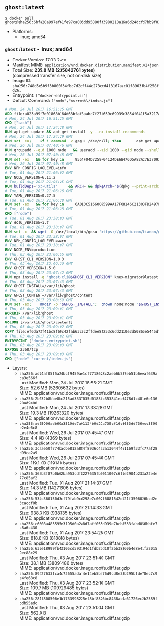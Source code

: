 ## `ghost:latest`

```console
$ docker pull ghost@sha256:6bfa20a997ef61fe97ca003dd95880f33980218a16a6d24dcfd7bb9f012891a2
```

-	Platforms:
	-	linux; amd64

### `ghost:latest` - linux; amd64

-	Docker Version: 17.03.2-ce
-	Manifest MIME: `application/vnd.docker.distribution.manifest.v2+json`
-	Total Size: **235.8 MB (235842761 bytes)**  
	(compressed transfer size, not on-disk size)
-	Image ID: `sha256:748d5e5b9f3b800f34fbc7d2dff44c273ccd413167aac01f8963fb4f258fd261`
-	Entrypoint: `["docker-entrypoint.sh"]`
-	Default Command: `["node","current\/index.js"]`

```dockerfile
# Mon, 24 Jul 2017 16:51:25 GMT
ADD file:a023a99f7d01868b164d63bfaf8aabc7f271659c69939c3854f041f5a3217428 in / 
# Mon, 24 Jul 2017 16:51:25 GMT
CMD ["bash"]
# Mon, 24 Jul 2017 17:24:28 GMT
RUN apt-get update && apt-get install -y --no-install-recommends 		ca-certificates 		curl 		wget 	&& rm -rf /var/lib/apt/lists/*
# Mon, 24 Jul 2017 17:24:29 GMT
RUN set -ex; 	if ! command -v gpg > /dev/null; then 		apt-get update; 		apt-get install -y --no-install-recommends 			gnupg2 			dirmngr 		; 		rm -rf /var/lib/apt/lists/*; 	fi
# Wed, 26 Jul 2017 07:40:46 GMT
RUN groupadd --gid 1000 node   && useradd --uid 1000 --gid node --shell /bin/bash --create-home node
# Wed, 26 Jul 2017 07:40:48 GMT
RUN set -ex   && for key in     9554F04D7259F04124DE6B476D5A82AC7E37093B     94AE36675C464D64BAFA68DD7434390BDBE9B9C5     FD3A5288F042B6850C66B31F09FE44734EB7990E     71DCFD284A79C3B38668286BC97EC7A07EDE3FC1     DD8F2338BAE7501E3DD5AC78C273792F7D83545D     B9AE9905FFD7803F25714661B63B535A4C206CA9     C4F0DFFF4E8C1A8236409D08E73BC641CC11F4C8     56730D5401028683275BD23C23EFEFE93C4CFFFE   ; do     gpg --keyserver pgp.mit.edu --recv-keys "$key" ||     gpg --keyserver keyserver.pgp.com --recv-keys "$key" ||     gpg --keyserver ha.pool.sks-keyservers.net --recv-keys "$key" ;   done
# Wed, 26 Jul 2017 07:40:48 GMT
ENV NPM_CONFIG_LOGLEVEL=info
# Tue, 01 Aug 2017 21:06:02 GMT
ENV NODE_VERSION=6.11.2
# Tue, 01 Aug 2017 21:06:25 GMT
RUN buildDeps='xz-utils'     && ARCH= && dpkgArch="$(dpkg --print-architecture)"     && case "${dpkgArch##*-}" in       amd64) ARCH='x64';;       ppc64el) ARCH='ppc64le';;       *) echo "unsupported architecture"; exit 1 ;;     esac     && set -x     && apt-get update && apt-get install -y $buildDeps --no-install-recommends     && rm -rf /var/lib/apt/lists/*     && curl -SLO "https://nodejs.org/dist/v$NODE_VERSION/node-v$NODE_VERSION-linux-$ARCH.tar.xz"     && curl -SLO --compressed "https://nodejs.org/dist/v$NODE_VERSION/SHASUMS256.txt.asc"     && gpg --batch --decrypt --output SHASUMS256.txt SHASUMS256.txt.asc     && grep " node-v$NODE_VERSION-linux-$ARCH.tar.xz\$" SHASUMS256.txt | sha256sum -c -     && tar -xJf "node-v$NODE_VERSION-linux-$ARCH.tar.xz" -C /usr/local --strip-components=1     && rm "node-v$NODE_VERSION-linux-$ARCH.tar.xz" SHASUMS256.txt.asc SHASUMS256.txt     && apt-get purge -y --auto-remove $buildDeps     && ln -s /usr/local/bin/node /usr/local/bin/nodejs
# Tue, 01 Aug 2017 21:06:26 GMT
ENV YARN_VERSION=0.27.5
# Tue, 01 Aug 2017 21:06:28 GMT
RUN set -ex   && for key in     6A010C5166006599AA17F08146C2130DFD2497F5   ; do     gpg --keyserver pgp.mit.edu --recv-keys "$key" ||     gpg --keyserver keyserver.pgp.com --recv-keys "$key" ||     gpg --keyserver ha.pool.sks-keyservers.net --recv-keys "$key" ;   done   && curl -fSLO --compressed "https://yarnpkg.com/downloads/$YARN_VERSION/yarn-v$YARN_VERSION.tar.gz"   && curl -fSLO --compressed "https://yarnpkg.com/downloads/$YARN_VERSION/yarn-v$YARN_VERSION.tar.gz.asc"   && gpg --batch --verify yarn-v$YARN_VERSION.tar.gz.asc yarn-v$YARN_VERSION.tar.gz   && mkdir -p /opt/yarn   && tar -xzf yarn-v$YARN_VERSION.tar.gz -C /opt/yarn --strip-components=1   && ln -s /opt/yarn/bin/yarn /usr/local/bin/yarn   && ln -s /opt/yarn/bin/yarn /usr/local/bin/yarnpkg   && rm yarn-v$YARN_VERSION.tar.gz.asc yarn-v$YARN_VERSION.tar.gz
# Tue, 01 Aug 2017 21:06:28 GMT
CMD ["node"]
# Tue, 01 Aug 2017 23:38:03 GMT
ENV GOSU_VERSION=1.7
# Tue, 01 Aug 2017 23:38:07 GMT
RUN set -x 	&& wget -O /usr/local/bin/gosu "https://github.com/tianon/gosu/releases/download/$GOSU_VERSION/gosu-$(dpkg --print-architecture)" 	&& wget -O /usr/local/bin/gosu.asc "https://github.com/tianon/gosu/releases/download/$GOSU_VERSION/gosu-$(dpkg --print-architecture).asc" 	&& export GNUPGHOME="$(mktemp -d)" 	&& gpg --keyserver ha.pool.sks-keyservers.net --recv-keys B42F6819007F00F88E364FD4036A9C25BF357DD4 	&& gpg --batch --verify /usr/local/bin/gosu.asc /usr/local/bin/gosu 	&& rm -r "$GNUPGHOME" /usr/local/bin/gosu.asc 	&& chmod +x /usr/local/bin/gosu 	&& gosu nobody true
# Tue, 01 Aug 2017 23:38:07 GMT
ENV NPM_CONFIG_LOGLEVEL=warn
# Tue, 01 Aug 2017 23:38:07 GMT
ENV NODE_ENV=production
# Thu, 03 Aug 2017 23:06:55 GMT
ENV GHOST_CLI_VERSION=1.0.3
# Thu, 03 Aug 2017 23:06:56 GMT
ENV GHOST_VERSION=1.5.0
# Thu, 03 Aug 2017 23:07:42 GMT
RUN npm install -g "ghost-cli@$GHOST_CLI_VERSION" knex-migrator@latest
# Thu, 03 Aug 2017 23:07:43 GMT
ENV GHOST_INSTALL=/var/lib/ghost
# Thu, 03 Aug 2017 23:07:43 GMT
ENV GHOST_CONTENT=/var/lib/ghost/content
# Thu, 03 Aug 2017 23:08:59 GMT
RUN set -ex; 	mkdir -p "$GHOST_INSTALL"; 	chown node:node "$GHOST_INSTALL"; 		gosu node ghost install "$GHOST_VERSION" --db sqlite3 --no-prompt --no-stack --no-setup --dir "$GHOST_INSTALL"; 		cd "$GHOST_INSTALL"; 	gosu node ghost config --ip 0.0.0.0 --port 2368 --no-prompt --db sqlite3 --url http://localhost:2368 --dbpath "$GHOST_CONTENT/data/ghost.db"; 	gosu node ghost config paths.contentPath "$GHOST_CONTENT"; 		mv "$GHOST_CONTENT" "$GHOST_INSTALL/content.orig"; 	mkdir -p "$GHOST_CONTENT"; 	chown node:node "$GHOST_CONTENT"
# Thu, 03 Aug 2017 23:09:01 GMT
WORKDIR /var/lib/ghost
# Thu, 03 Aug 2017 23:09:01 GMT
VOLUME [/var/lib/ghost/content]
# Thu, 03 Aug 2017 23:09:02 GMT
COPY file:ef6da72f41bc8f60c42fab63c9c2ffdee82253c6dd2110e3d50866e5445df15e in /usr/local/bin 
# Thu, 03 Aug 2017 23:09:02 GMT
ENTRYPOINT ["docker-entrypoint.sh"]
# Thu, 03 Aug 2017 23:09:03 GMT
EXPOSE 2368/tcp
# Thu, 03 Aug 2017 23:09:03 GMT
CMD ["node" "current/index.js"]
```

-	Layers:
	-	`sha256:ad74af05f5a24bcf9459ae1cf7718628c2aeb6b587eb51b6eeaf639aca3e566f`  
		Last Modified: Mon, 24 Jul 2017 16:55:21 GMT  
		Size: 52.6 MB (52605632 bytes)  
		MIME: application/vnd.docker.image.rootfs.diff.tar.gzip
	-	`sha256:2b032b8bbe8bc215ad3337035d0183fc353841ec6478d1c481e6e13628ad9e00`  
		Last Modified: Mon, 24 Jul 2017 17:33:28 GMT  
		Size: 19.3 MB (19263320 bytes)  
		MIME: application/vnd.docker.image.rootfs.diff.tar.gzip
	-	`sha256:ad85906adb69a3519dd7a01124b9d27a735cf16cd633dd736ecc3590e2e4e6c8`  
		Last Modified: Wed, 26 Jul 2017 07:45:47 GMT  
		Size: 4.4 KB (4369 bytes)  
		MIME: application/vnd.docker.image.rootfs.diff.tar.gzip
	-	`sha256:3caae50f774bacbe812a884f8936c4a3a13044f461169f33fc77af28d99ca2a9`  
		Last Modified: Wed, 26 Jul 2017 07:45:46 GMT  
		Size: 119.1 KB (119148 bytes)  
		MIME: application/vnd.docker.image.rootfs.diff.tar.gzip
	-	`sha256:363b3f87b0b62ba953cdf8227635fbf011007c6f1e2904b233a22e4e77c85af2`  
		Last Modified: Tue, 01 Aug 2017 21:14:37 GMT  
		Size: 14.3 MB (14271606 bytes)  
		MIME: application/vnd.docker.image.rootfs.diff.tar.gzip
	-	`sha256:534c360150d3cf79fab9cd298e7c002f6881542d121f3506026bcd2e3caccf0b`  
		Last Modified: Tue, 01 Aug 2017 21:14:33 GMT  
		Size: 938.3 KB (938335 bytes)  
		MIME: application/vnd.docker.image.rootfs.diff.tar.gzip
	-	`sha256:c6608a485595e3195d0a2a8d7aff055d939e7bcb8533fabd056bbfe7c8a6c430`  
		Last Modified: Tue, 01 Aug 2017 23:54:25 GMT  
		Size: 818.8 KB (818818 bytes)  
		MIME: application/vnd.docker.image.rootfs.diff.tar.gzip
	-	`sha256:632e18999fb43105cd593194d1fdb2dd10f2bb38860b4e8e41fa20159ec88c29`  
		Last Modified: Thu, 03 Aug 2017 23:51:40 GMT  
		Size: 38.1 MB (38091486 bytes)  
		MIME: application/vnd.docker.image.rootfs.diff.tar.gzip
	-	`sha256:89427633fca4c72655adaf4e14eb5b476d9cd8e38b295bfde78ec7c9e4fe68c8`  
		Last Modified: Thu, 03 Aug 2017 23:52:10 GMT  
		Size: 109.7 MB (109729485 bytes)  
		MIME: application/vnd.docker.image.rootfs.diff.tar.gzip
	-	`sha256:281f800506e1b1733998225ef8bf8376bc8438ac9a61726ec2b2589fbdb55adc`  
		Last Modified: Thu, 03 Aug 2017 23:51:04 GMT  
		Size: 562.0 B  
		MIME: application/vnd.docker.image.rootfs.diff.tar.gzip
